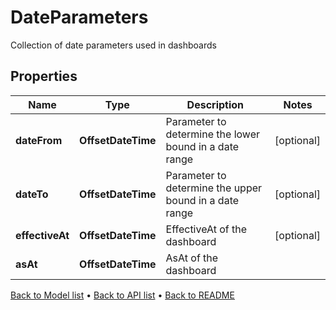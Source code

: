 

# DateParameters

Collection of date parameters used in dashboards

## Properties

| Name | Type | Description | Notes |
|------------ | ------------- | ------------- | -------------|
|**dateFrom** | **OffsetDateTime** | Parameter to determine the lower bound in a date range |  [optional] |
|**dateTo** | **OffsetDateTime** | Parameter to determine the upper bound in a date range |  [optional] |
|**effectiveAt** | **OffsetDateTime** | EffectiveAt of the dashboard |  [optional] |
|**asAt** | **OffsetDateTime** | AsAt of the dashboard |  |



[Back to Model list](../README.md#documentation-for-models) &#8226; [Back to API list](../README.md#documentation-for-api-endpoints) &#8226; [Back to README](../README.md)


